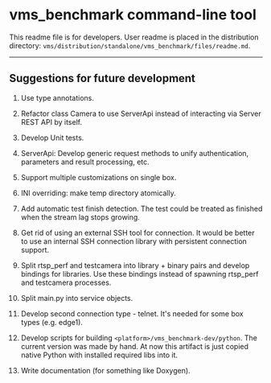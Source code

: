 # vms_benchmark command-line tool

This readme file is for developers. User readme is placed in the distribution directory:
`vms/distribution/standalone/vms_benchmark/files/readme.md`.

---------------------------------------------------------------------------------------------------
## Suggestions for future development

1. Use type annotations.

2. Refactor class Camera to use ServerApi instead of interacting via Server REST API by itself.

3. Develop Unit tests.

4. ServerApi: Develop generic request methods to unify authentication, parameters and result
processing, etc.

5. Support multiple customizations on single box.

6. INI overriding: make temp directory atomically.

7. Add automatic test finish detection. The test could be treated as finished when the stream lag
stops growing.

8. Get rid of using an external SSH tool for connection. It would be better to use an internal SSH
connection library with persistent connection support.

9. Split rtsp_perf and testcamera into library + binary pairs and develop bindings for libraries.
Use these bindings instead of spawning rtsp_perf and testcamera processes.

10. Split main.py into service objects.

11. Develop second connection type - telnet. It's needed for some box types (e.g. edge1).

12. Develop scripts for building `<platform>/vms_benchmark-dev/python`. The current version was made
by hand. At now this artifact is just copied native Python with installed required libs into it.

13. Write documentation (for something like Doxygen).